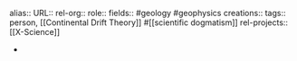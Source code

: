 alias::
URL::
rel-org::
role::
fields:: #geology #geophysics
creations::
tags:: person, [[Continental Drift Theory]] #[[scientific dogmatism]]
rel-projects:: [[X-Science]]

-
